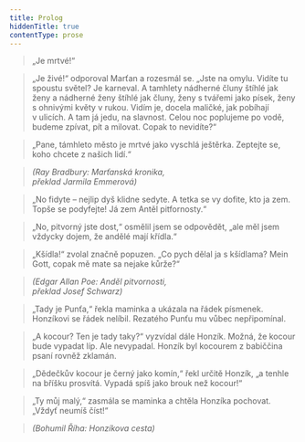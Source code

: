 ```yaml
---
title: Prolog
hiddenTitle: true
contentType: prose
---
```


<section>

> „Je mrtvé!“

> „Je živé!“ odporoval Marťan a rozesmál se. „Jste na omylu. Vidíte tu spoustu světel? Je karneval. A tamhlety nádherné čluny štíhlé jak ženy a nádherné ženy štíhlé jak čluny, ženy s tvářemi jako písek, ženy s ohnivými květy v rukou. Vidím je, docela maličké, jak pobíhají v ulicích. A tam já jedu, na slavnost. Celou noc poplujeme po vodě, budeme zpívat, pít a milovat. Copak to nevidíte?“

> „Pane, támhleto město je mrtvé jako vyschlá ještěrka. Zeptejte se, koho chcete z našich lidí.“

> _(Ray Bradbury: Marťanská kronika,  
> překlad Jarmila Emmerová)_

> „No fidyte – nejlip dyš klidne sedyte. A tetka se vy dofite, kto ja zem. Topše se podyfejte! Já zem Antěl pitfornosty.“

> „No, pitvorný jste dost,“ osmělil jsem se odpovědět, „ale měl jsem vždycky dojem, že andělé mají křídla.“

> „Kšídla!“ zvolal značně popuzen. „Co pych dělal ja s kšídlama? Mein Gott, copak mě mate sa nejake kůrže?“

> _(Edgar Allan Poe: Anděl pitvornosti,  
> překlad Josef Schwarz)_

> „Tady je Punťa,“ řekla maminka a ukázala na řádek písmenek. Honzíkovi se řádek nelíbil. Rezatého Punťu mu vůbec nepřipomínal.

> „A kocour? Ten je tady taky?“ vyzvídal dále Honzík. Možná, že kocour bude vypadat líp. Ale nevypadal. Honzík byl kocourem z babiččina psaní rovněž zklamán.

> „Dědečkův kocour je černý jako komín,“ řekl určitě Honzík, „a tenhle na bříšku prosvítá. Vypadá spíš jako brouk než kocour!“

> „Ty můj malý,“ zasmála se maminka a chtěla Honzíka pochovat. „Vždyť neumíš číst!“

> _(Bohumil Říha: Honzíkova cesta)_

</section>
